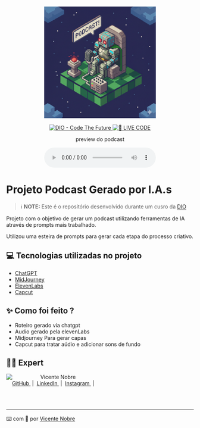 <p align="center">
<img 
    src="./assets/cover.png"
    width="300"
/>
</p>

<p align="center">
<a href="https://dio.me/">
    <img 
        src="https://img.shields.io/badge/DIO-Code_The_Future-28DA77?logo=youtube" 
        alt="DIO - Code The Future">
</a>
<a href="https://dio.me/">
<img 
    src="https://img.shields.io/badge/🔴_LIVE_CODE-FF5E72" 
    alt="🔴 LIVE CODE">
</a>
</p>

<p align="center">
    preview do podcast
</p>

<div align="center">
    <audio src="output/podcast_completo.MP3" controls title="Podcast Completo"></audio>
</div>

# Projeto Podcast Gerado por I.A.s


 > ℹ️ **NOTE:** Este é o repositório desenvolvido durante um cusro da [DIO](https://dio.me)

Projeto com o objetivo de gerar um podcast utilizando ferramentas de IA através de prompts mais trabalhado.

Utilizou uma esteira de prompts para gerar cada etapa do processo criativo.

## 💻 Tecnologias utilizadas no projeto

- [ChatGPT](https://chat.openai.com/) 
- [MidJourney](https://www.midjourney.com/app/)
- [ElevenLabs](https://beta.elevenlabs.io/)
- [Capcut](https://www.capcut.com/pt-br/)

## ✨ Como foi feito ?

- Roteiro gerado via chatgpt
- Audio gerado pela elevenLabs
- Midjourney Para gerar capas
- Capcut para tratar aúdio e adicionar sons de fundo

## 👨‍💻 Expert

<p>
    <img 
      align=left 
      margin=10 
      width=80 
      src="https://avatars.githubusercontent.com/u/80695781?s=400&u=75220d4b73286f4b4646342f246ad45b34aa4566&v=4"
    />
    <p>&nbsp&nbsp&nbspVicente Nobre<br>
    &nbsp&nbsp&nbsp
    <a 
        href="https://github.com/VctNobre">
        GitHub
    </a>
    &nbsp;|&nbsp;
    <a 
        href="www.linkedin.com/in/vicente-nobre-94a777222">
        LinkedIn
    </a>
    &nbsp;|&nbsp;
    <a 
        href="https://www.instagram.com/vicent.nbr/">
        Instagram
    </a>
    &nbsp;|&nbsp;</p>
</p>
<br/><br/>
<p>

---

⌨️ com 💜 por [Vicente Nobre](https://github.com/VctNobre)
